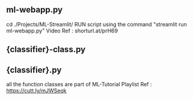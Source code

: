 

## ml-webapp.py
cd ./Projects/ML-Streamlit/ 
RUN script using the command "streamlit run ml-webapp.py"
Video Ref : shorturl.at/prH69

## {classifier}-class.py
## {classifier}.py
all the function classes are part of ML-Tutorial
Playlist Ref : https://cutt.ly/mJWSeqk